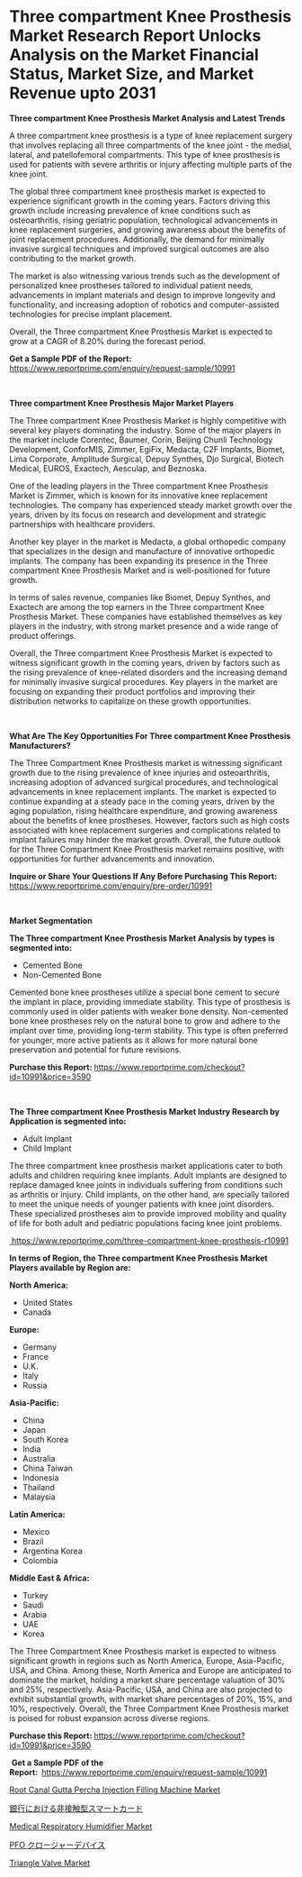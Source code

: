 <p><h1>Three compartment Knee Prosthesis Market Research Report Unlocks Analysis on the Market Financial Status, Market Size, and Market Revenue upto 2031</h1></p><p><strong>Three compartment Knee Prosthesis Market Analysis and Latest Trends</strong></p>
<p><p>A three compartment knee prosthesis is a type of knee replacement surgery that involves replacing all three compartments of the knee joint - the medial, lateral, and patellofemoral compartments. This type of knee prosthesis is used for patients with severe arthritis or injury affecting multiple parts of the knee joint.</p><p>The global three compartment knee prosthesis market is expected to experience significant growth in the coming years. Factors driving this growth include increasing prevalence of knee conditions such as osteoarthritis, rising geriatric population, technological advancements in knee replacement surgeries, and growing awareness about the benefits of joint replacement procedures. Additionally, the demand for minimally invasive surgical techniques and improved surgical outcomes are also contributing to the market growth.</p><p>The market is also witnessing various trends such as the development of personalized knee prostheses tailored to individual patient needs, advancements in implant materials and design to improve longevity and functionality, and increasing adoption of robotics and computer-assisted technologies for precise implant placement.</p><p>Overall, the Three compartment Knee Prosthesis Market is expected to grow at a CAGR of 8.20% during the forecast period.</p></p>
<p><strong>Get a Sample PDF of the Report:&nbsp;</strong> <a href="https://www.reportprime.com/enquiry/request-sample/10991">https://www.reportprime.com/enquiry/request-sample/10991</a></p>
<p>&nbsp;</p>
<p><strong>Three compartment Knee Prosthesis Major Market Players</strong></p>
<p><p>The Three compartment Knee Prosthesis Market is highly competitive with several key players dominating the industry. Some of the major players in the market include Corentec, Baumer, Corin, Beijing Chunli Technology Development, ConforMIS, Zimmer, EgiFix, Medacta, C2F Implants, Biomet, Lima Corporate, Amplitude Surgical, Depuy Synthes, Djo Surgical, Biotech Medical, EUROS, Exactech, Aesculap, and Beznoska.</p><p>One of the leading players in the Three compartment Knee Prosthesis Market is Zimmer, which is known for its innovative knee replacement technologies. The company has experienced steady market growth over the years, driven by its focus on research and development and strategic partnerships with healthcare providers.</p><p>Another key player in the market is Medacta, a global orthopedic company that specializes in the design and manufacture of innovative orthopedic implants. The company has been expanding its presence in the Three compartment Knee Prosthesis Market and is well-positioned for future growth.</p><p>In terms of sales revenue, companies like Biomet, Depuy Synthes, and Exactech are among the top earners in the Three compartment Knee Prosthesis Market. These companies have established themselves as key players in the industry, with strong market presence and a wide range of product offerings.</p><p>Overall, the Three compartment Knee Prosthesis Market is expected to witness significant growth in the coming years, driven by factors such as the rising prevalence of knee-related disorders and the increasing demand for minimally invasive surgical procedures. Key players in the market are focusing on expanding their product portfolios and improving their distribution networks to capitalize on these growth opportunities.</p></p>
<p>&nbsp;</p>
<p><strong>What Are The Key Opportunities For Three compartment Knee Prosthesis Manufacturers?</strong></p>
<p><p>The Three Compartment Knee Prosthesis market is witnessing significant growth due to the rising prevalence of knee injuries and osteoarthritis, increasing adoption of advanced surgical procedures, and technological advancements in knee replacement implants. The market is expected to continue expanding at a steady pace in the coming years, driven by the aging population, rising healthcare expenditure, and growing awareness about the benefits of knee prostheses. However, factors such as high costs associated with knee replacement surgeries and complications related to implant failures may hinder the market growth. Overall, the future outlook for the Three Compartment Knee Prosthesis market remains positive, with opportunities for further advancements and innovation.</p></p>
<p><strong>Inquire or Share Your Questions If Any Before Purchasing This Report:</strong> <a href="https://www.reportprime.com/enquiry/pre-order/10991">https://www.reportprime.com/enquiry/pre-order/10991</a></p>
<p>&nbsp;</p>
<p><strong>Market Segmentation</strong></p>
<p><strong>The Three compartment Knee Prosthesis Market Analysis by types is segmented into:</strong></p>
<p><ul><li>Cemented Bone</li><li>Non-Cemented Bone</li></ul></p>
<p><p>Cemented bone knee prostheses utilize a special bone cement to secure the implant in place, providing immediate stability. This type of prosthesis is commonly used in older patients with weaker bone density. Non-cemented bone knee prostheses rely on the natural bone to grow and adhere to the implant over time, providing long-term stability. This type is often preferred for younger, more active patients as it allows for more natural bone preservation and potential for future revisions.</p></p>
<p><strong>Purchase this Report:&nbsp;</strong><a href="https://www.reportprime.com/checkout?id=10991&price=3590">https://www.reportprime.com/checkout?id=10991&price=3590</a></p>
<p>&nbsp;</p>
<p><strong>The Three compartment Knee Prosthesis Market Industry Research by Application is segmented into:</strong></p>
<p><ul><li>Adult Implant</li><li>Child Implant</li></ul></p>
<p><p>The three compartment knee prosthesis market applications cater to both adults and children requiring knee implants. Adult implants are designed to replace damaged knee joints in individuals suffering from conditions such as arthritis or injury. Child implants, on the other hand, are specially tailored to meet the unique needs of younger patients with knee joint disorders. These specialized prostheses aim to provide improved mobility and quality of life for both adult and pediatric populations facing knee joint problems.</p></p>
<p><a href="https://www.reportprime.com/three-compartment-knee-prosthesis-r10991">&nbsp;https://www.reportprime.com/three-compartment-knee-prosthesis-r10991</a></p>
<p><strong>In terms of Region, the Three compartment Knee Prosthesis Market Players available by Region are:</strong></p>
<p>
    <p> <strong> North America: </strong>
        <ul>
            <li>United States</li>
            <li>Canada</li>
        </ul>
        </p> 
    <p> <strong> Europe: </strong>
        <ul>
            <li>Germany</li>
            <li>France</li>
            <li>U.K.</li>
            <li>Italy</li>
            <li>Russia</li>
        </ul>
        </p> 
    <p> <strong> Asia-Pacific: </strong>
        <ul>
            <li>China</li>
            <li>Japan</li>
            <li>South Korea</li>
            <li>India</li>
            <li>Australia</li>
            <li>China Taiwan</li>
            <li>Indonesia</li>
            <li>Thailand</li>
            <li>Malaysia</li>
        </ul>
        </p> 
    <p> <strong> Latin America: </strong>
        <ul>
            <li>Mexico</li>
            <li>Brazil</li>
            <li>Argentina Korea</li>
            <li>Colombia</li>
        </ul>
        </p> 
    <p> <strong> Middle East & Africa: </strong>
        <ul>
            <li>Turkey</li>
            <li>Saudi</li>
            <li>Arabia</li>
            <li>UAE</li>
            <li>Korea</li>
        </ul>
    </p>
    </p>
<p><p>The Three Compartment Knee Prosthesis market is expected to witness significant growth in regions such as North America, Europe, Asia-Pacific, USA, and China. Among these, North America and Europe are anticipated to dominate the market, holding a market share percentage valuation of 30% and 25%, respectively. Asia-Pacific, USA, and China are also projected to exhibit substantial growth, with market share percentages of 20%, 15%, and 10%, respectively. Overall, the Three Compartment Knee Prosthesis market is poised for robust expansion across diverse regions.</p></p>
<p><strong>Purchase this Report: </strong><a href="https://www.reportprime.com/checkout?id=10991&price=3590">https://www.reportprime.com/checkout?id=10991&price=3590</a></p>
<p>&nbsp;<strong>Get a Sample PDF of the Report:&nbsp;&nbsp;</strong><a href="https://www.reportprime.com/enquiry/request-sample/10991">https://www.reportprime.com/enquiry/request-sample/10991</a></p>
<p><strong></strong></p>
<p><p><a href="https://github.com/nicholepatriciadoylenwnrjr0/Market-Research-Report-List-2/blob/main/root-canal-gutta-percha-injection-filling-machine-market.md">Root Canal Gutta Percha Injection Filling Machine Market</a></p><p><a href="https://github.com/nemesis2824/Market-Research-Report-List-1/blob/main/161608486306.md">銀行における非接触型スマートカード</a></p><p><a href="https://github.com/gamblestampleyjenny50m5sl6/Market-Research-Report-List-2/blob/main/medical-respiratory-humidifier-market.md">Medical Respiratory Humidifier Market</a></p><p><a href="https://github.com/KenyonJohns/Market-Research-Report-List-1/blob/main/847625780001.md">PFO クロージャーデバイス</a></p><p><a href="https://issuu.com/reportprime-2/docs/triangle-valve-market-size-2030.pptx">Triangle Valve Market</a></p></p>